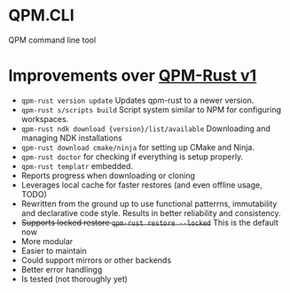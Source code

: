 # QPM.CLI
QPM command line tool

# Improvements over [QPM-Rust v1](https://github.com/RedBrumbler/QuestPackageManager-Rust)
- `qpm-rust version update` Updates qpm-rust to a newer version. 
- `qpm-rust s/scripts build` Script system similar to NPM for configuring workspaces.
- `qpm-rust ndk download {version}/list/available` Downloading and managing NDK installations
- `qpm-rust download cmake/ninja` for setting up CMake and Ninja.
- `qpm-rust doctor` for checking if everything is setup properly.
- `qpm-rust templatr` embedded.
- Reports progress when downloading or cloning
- Leverages local cache for faster restores (and even offline usage, TODO)
- Rewritten from the ground up to use functional patterrns, immutability and declarative code style. Results in better reliability and consistency.
- ~~Supports locked restore `qpm-rust restore --locked`~~ This is the default now
- More modular
- Easier to maintain
- Could support mirrors or other backends
- Better error handlingg
- Is tested (not thoroughly yet)
